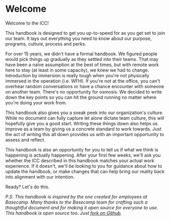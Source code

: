 # Welcome

Welcome to the ICC!

This handbook is designed to get you up-to-speed for as you get set to join our team. It lays out everything you need to know about our purpose, programs, culture, process and perks.

For over 15 years, we didn't have a formal handbook. We figured people would pick things up gradually as they settled into their teams. That may have been a naïve assumption at the best of times, but with remote work here to stay (at least in some capacity), we knew we had to change. Introduction by immersion is really tough when you're not physically immersed in the operation (i.e. WFH). If you're not at the office, you can't overhear random conversations or have a chance encounter with someone on another team. There's no opportunity for osmosis. We decided to write down the key points so you can hit the ground running no matter where you're doing your work from.

This handbook also gives you a sneak peek into our organization's culture. While no document can fully capture let alone dictate team culture, this will hopefully give you a good start. Writing these things down also helps us improve as a team by giving us a concrete standard to work towards. Just the act of writing this all down provides us with an important opportunity to assess and reflect.

This handbook is also an opportunity for you to tell us if what we think is happening is actually happening. After your first few weeks, we'll ask you whether the ICC described in this handbook matches your actual work experience. If it doesn't, we'll be looking to you for guidance about how to update the handbook, or make changes that can help bring our reality back into alignment with our intention.

Ready? Let's do this.

*P.S. This handbook is inspired by the one created for employees at Basecamp. Many thanks to the Basecamp team for crafting such a thoughtful document and for making it open source for everyone to use. This handbook is open source too. Just [fork on Github](https://github.com/icc-canoo/handbook).*

<cta-arrow target="why-icc" text="Why ICC"></cta-arrow>
